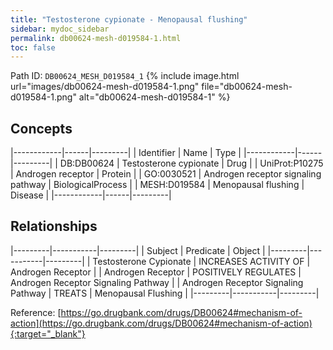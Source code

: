 ```yaml
---
title: "Testosterone cypionate - Menopausal flushing"
sidebar: mydoc_sidebar
permalink: db00624-mesh-d019584-1.html
toc: false 
---
```



Path ID: `DB00624_MESH_D019584_1`
{% include image.html url="images/db00624-mesh-d019584-1.png" file="db00624-mesh-d019584-1.png" alt="db00624-mesh-d019584-1" %}

## Concepts

|------------|------|---------|
| Identifier | Name | Type    |
|------------|------|---------|
| DB:DB00624 | Testosterone cypionate | Drug |
| UniProt:P10275 | Androgen receptor | Protein |
| GO:0030521 | Androgen receptor signaling pathway | BiologicalProcess |
| MESH:D019584 | Menopausal flushing | Disease |
|------------|------|---------|

## Relationships

|---------|-----------|---------|
| Subject | Predicate | Object  |
|---------|-----------|---------|
| Testosterone Cypionate | INCREASES ACTIVITY OF | Androgen Receptor |
| Androgen Receptor | POSITIVELY REGULATES | Androgen Receptor Signaling Pathway |
| Androgen Receptor Signaling Pathway | TREATS | Menopausal Flushing |
|---------|-----------|---------|

Reference: [https://go.drugbank.com/drugs/DB00624#mechanism-of-action](https://go.drugbank.com/drugs/DB00624#mechanism-of-action){:target="_blank"}